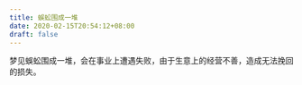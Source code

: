 ```yaml
---
title: 蜈蚣围成一堆
date: 2020-02-15T20:54:12+08:00
draft: false
---
```


梦见蜈蚣围成一堆，会在事业上遭遇失败，由于生意上的经营不善，造成无法挽回的损失。<br>
